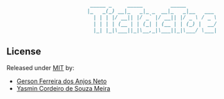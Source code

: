 <!-- prettier-ignore -->
```markdown
                           _____ _     _____         _____          
                          |_   _(_) __|_   _|_ _  __|_   _|__   ___ 
                            | | | |/ __|| |/ _` |/ __|| |/ _ \ / _ \
                            | | | | (__ | | (_| | (__ | | (_) |  __/
                            |_| |_|\___||_|\__,_|\___||_|\___/ \___|
```

## License

Released under [MIT][license-url] by:

- [Gerson Ferreira dos Anjos Neto][@gersonfaneto]
- [Yasmin Cordeiro de Souza Meira][@yasmincsme]

<!-- prettier-ignore-start -->

<!-- NOTE: Links... -->

[@gersonfaneto]: https://github.com/gersonfaneto
[@yasmincsme]: https://github.com/yasmincsme

[license-url]: https://github.com/gersonfaneto/TicTacToe/blob/main/LICENSE

<!-- prettier-ignore-end -->
